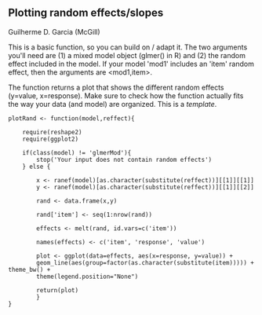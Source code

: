 ## Plotting random effects/slopes

Guilherme D. Garcia (McGill)

This is a basic function, so you can build on / adapt it. The two arguments you'll need are (1) a mixed model object 
(glmer() in R) and (2) the random effect included in the model. If your model 'mod1' includes an 'item' random 
effect, then the arguments are <mod1,item>.

The function returns a plot that shows the different random effects (y=value, x=response). Make sure to check how the
function actually fits the way your data (and model) are organized. This is a *template*.


```{R}
plotRand <- function(model,reffect){

	require(reshape2)
	require(ggplot2)	
	
	if(class(model) != 'glmerMod'){
		stop('Your input does not contain random effects')
	} else {
		
		x <- ranef(model)[as.character(substitute(reffect))][[1]][[1]]
		y <- ranef(model)[as.character(substitute(reffect))][[1]][[2]]
		
		rand <- data.frame(x,y)
		
		rand['item'] <- seq(1:nrow(rand))
		
		effects <- melt(rand, id.vars=c('item'))
		
		names(effects) <- c('item', 'response', 'value')
		
		plot <- ggplot(data=effects, aes(x=response, y=value)) + 
		geom_line(aes(group=factor(as.character(substitute(item))))) + theme_bw() + 
		theme(legend.position="None")
		
		return(plot)
		}
}
```
